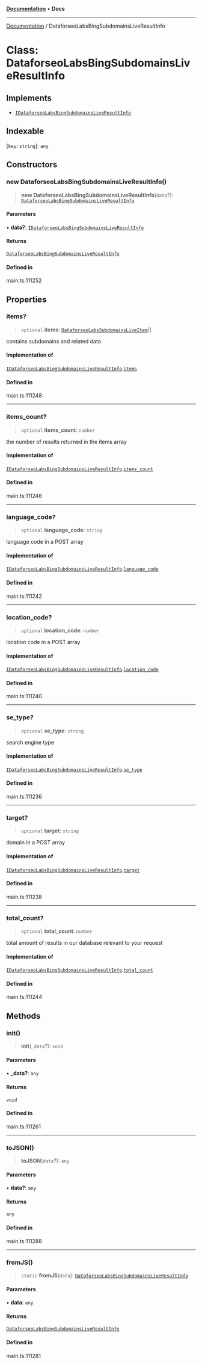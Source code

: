 [**Documentation**](../README.md) • **Docs**

***

[Documentation](../globals.md) / DataforseoLabsBingSubdomainsLiveResultInfo

# Class: DataforseoLabsBingSubdomainsLiveResultInfo

## Implements

- [`IDataforseoLabsBingSubdomainsLiveResultInfo`](../interfaces/IDataforseoLabsBingSubdomainsLiveResultInfo.md)

## Indexable

 \[`key`: `string`\]: `any`

## Constructors

### new DataforseoLabsBingSubdomainsLiveResultInfo()

> **new DataforseoLabsBingSubdomainsLiveResultInfo**(`data`?): [`DataforseoLabsBingSubdomainsLiveResultInfo`](DataforseoLabsBingSubdomainsLiveResultInfo.md)

#### Parameters

• **data?**: [`IDataforseoLabsBingSubdomainsLiveResultInfo`](../interfaces/IDataforseoLabsBingSubdomainsLiveResultInfo.md)

#### Returns

[`DataforseoLabsBingSubdomainsLiveResultInfo`](DataforseoLabsBingSubdomainsLiveResultInfo.md)

#### Defined in

main.ts:111252

## Properties

### items?

> `optional` **items**: [`DataforseoLabsSubdomainsLiveItem`](DataforseoLabsSubdomainsLiveItem.md)[]

contains subdomains and related data

#### Implementation of

[`IDataforseoLabsBingSubdomainsLiveResultInfo`](../interfaces/IDataforseoLabsBingSubdomainsLiveResultInfo.md).[`items`](../interfaces/IDataforseoLabsBingSubdomainsLiveResultInfo.md#items)

#### Defined in

main.ts:111248

***

### items\_count?

> `optional` **items\_count**: `number`

the number of results returned in the items array

#### Implementation of

[`IDataforseoLabsBingSubdomainsLiveResultInfo`](../interfaces/IDataforseoLabsBingSubdomainsLiveResultInfo.md).[`items_count`](../interfaces/IDataforseoLabsBingSubdomainsLiveResultInfo.md#items_count)

#### Defined in

main.ts:111246

***

### language\_code?

> `optional` **language\_code**: `string`

language code in a POST array

#### Implementation of

[`IDataforseoLabsBingSubdomainsLiveResultInfo`](../interfaces/IDataforseoLabsBingSubdomainsLiveResultInfo.md).[`language_code`](../interfaces/IDataforseoLabsBingSubdomainsLiveResultInfo.md#language_code)

#### Defined in

main.ts:111242

***

### location\_code?

> `optional` **location\_code**: `number`

location code in a POST array

#### Implementation of

[`IDataforseoLabsBingSubdomainsLiveResultInfo`](../interfaces/IDataforseoLabsBingSubdomainsLiveResultInfo.md).[`location_code`](../interfaces/IDataforseoLabsBingSubdomainsLiveResultInfo.md#location_code)

#### Defined in

main.ts:111240

***

### se\_type?

> `optional` **se\_type**: `string`

search engine type

#### Implementation of

[`IDataforseoLabsBingSubdomainsLiveResultInfo`](../interfaces/IDataforseoLabsBingSubdomainsLiveResultInfo.md).[`se_type`](../interfaces/IDataforseoLabsBingSubdomainsLiveResultInfo.md#se_type)

#### Defined in

main.ts:111236

***

### target?

> `optional` **target**: `string`

domain in a POST array

#### Implementation of

[`IDataforseoLabsBingSubdomainsLiveResultInfo`](../interfaces/IDataforseoLabsBingSubdomainsLiveResultInfo.md).[`target`](../interfaces/IDataforseoLabsBingSubdomainsLiveResultInfo.md#target)

#### Defined in

main.ts:111238

***

### total\_count?

> `optional` **total\_count**: `number`

total amount of results in our database relevant to your request

#### Implementation of

[`IDataforseoLabsBingSubdomainsLiveResultInfo`](../interfaces/IDataforseoLabsBingSubdomainsLiveResultInfo.md).[`total_count`](../interfaces/IDataforseoLabsBingSubdomainsLiveResultInfo.md#total_count)

#### Defined in

main.ts:111244

## Methods

### init()

> **init**(`_data`?): `void`

#### Parameters

• **\_data?**: `any`

#### Returns

`void`

#### Defined in

main.ts:111261

***

### toJSON()

> **toJSON**(`data`?): `any`

#### Parameters

• **data?**: `any`

#### Returns

`any`

#### Defined in

main.ts:111288

***

### fromJS()

> `static` **fromJS**(`data`): [`DataforseoLabsBingSubdomainsLiveResultInfo`](DataforseoLabsBingSubdomainsLiveResultInfo.md)

#### Parameters

• **data**: `any`

#### Returns

[`DataforseoLabsBingSubdomainsLiveResultInfo`](DataforseoLabsBingSubdomainsLiveResultInfo.md)

#### Defined in

main.ts:111281

